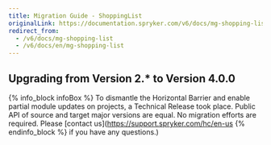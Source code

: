 ```yaml
---
title: Migration Guide - ShoppingList
originalLink: https://documentation.spryker.com/v6/docs/mg-shopping-list
redirect_from:
  - /v6/docs/mg-shopping-list
  - /v6/docs/en/mg-shopping-list
---
```


## Upgrading from Version 2.* to Version 4.0.0

{% info_block infoBox %}
To dismantle the Horizontal Barrier and enable partial module updates on projects, a Technical Release took place. Public API of source and target major versions are equal. No migration efforts are required. Please [contact us](https://support.spryker.com/hc/en-us
{% endinfo_block %} if you have any questions.)
